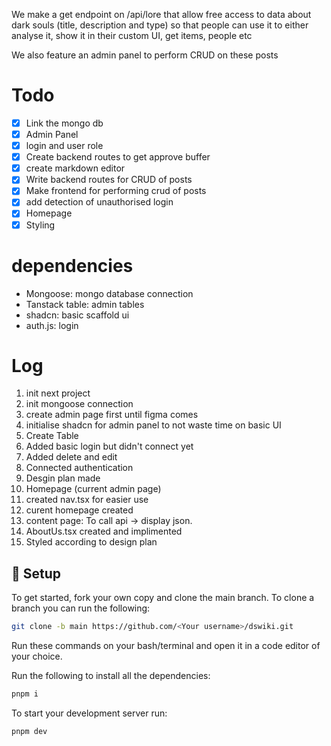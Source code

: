 We make a get endpoint on /api/lore that allow free access to data about dark souls (title, description and type) so that people can use it to either analyse it, show it in their custom UI, get items, people etc

We also feature an admin panel to perform CRUD on these posts

# Todo
- [x] Link the mongo db
- [x] Admin Panel
- [x] login and user role
- [x] Create backend routes to get approve buffer
- [x] create markdown editor
- [x] Write backend routes for CRUD of posts
- [x] Make frontend for performing crud of posts
- [x] add detection of unauthorised login
- [x] Homepage
- [x] Styling 

# dependencies 
- Mongoose: mongo database connection
- Tanstack table: admin tables
- shadcn: basic scaffold ui
- auth.js: login

# Log
1. init next project
2. init mongoose connection
3. create admin page first until figma comes
4. initialise shadcn for admin panel to not waste time on basic UI
5. Create Table
6. Added basic login but didn't connect yet
7. Added delete and edit 
8. Connected authentication
9. Desgin plan made
10. Homepage (current admin page)
11. created nav.tsx for easier use
12. curent homepage created
13. content page: To call api -> display json.
14. AboutUs.tsx created and implimented
15. Styled according to design plan

## 🏁 Setup

To get started, fork your own copy and clone the main branch. To clone a branch you can run the following:

```bash
git clone -b main https://github.com/<Your username>/dswiki.git
```

Run these commands on your bash/terminal and open it in a code editor of your choice.

Run the following to install all the dependencies:

```bash
pnpm i
```

To start your development server run:

```bash
pnpm dev
```

